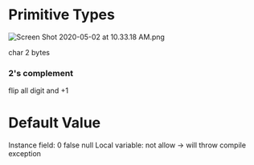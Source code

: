# Primitive Types

![Screen Shot 2020-05-02 at 10.33.18 AM.png](resources/32B9E0ECDEC8965BB00346EFFB4B49BE.png)

char 2 bytes

### 2's complement

flip all digit and +1 

# Default Value

Instance field: 0 false null
Local variable: not allow -> will throw compile exception